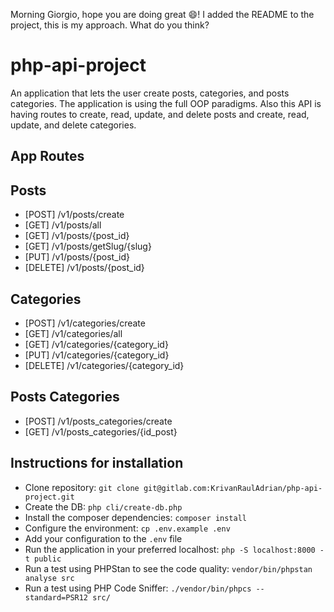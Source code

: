 Morning Giorgio, hope you are doing great :smile:!
I added the README to the project, this is my approach. What do you think?

# php-api-project

An application that lets the user create posts, categories, and posts categories. The application is using the full OOP paradigms. Also this API is having routes to create, read, update, and delete posts and create, read, update, and delete categories.

## App Routes

## Posts

- [POST] /v1/posts/create
- [GET] /v1/posts/all
- [GET] /v1/posts/{post_id}
- [GET] /v1/posts/getSlug/{slug}
- [PUT] /v1/posts/{post_id}
- [DELETE] /v1/posts/{post_id}

## Categories

- [POST] /v1/categories/create
- [GET] /v1/categories/all
- [GET] /v1/categories/{category_id}
- [PUT] /v1/categories/{category_id}
- [DELETE] /v1/categories/{category_id}

## Posts Categories

- [POST] /v1/posts_categories/create
- [GET] /v1/posts_categories/{id_post}

## Instructions for installation

- Clone repository: `git clone git@gitlab.com:KrivanRaulAdrian/php-api-project.git`
- Create the DB: `php cli/create-db.php`
- Install the composer dependencies: `composer install`
- Configure the environment: `cp .env.example .env`
- Add your configuration to the `.env` file
- Run the application in your preferred localhost: `php -S localhost:8000 -t public`
- Run a test using PHPStan to see the code quality: `vendor/bin/phpstan analyse src`
- Run a test using PHP Code Sniffer: `./vendor/bin/phpcs --standard=PSR12 src/`
